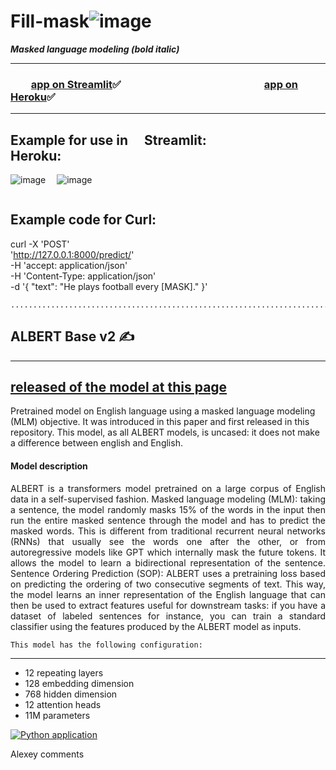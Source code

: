 # Fill-mask![image](https://user-images.githubusercontent.com/80875367/150012330-38df6b01-bee5-4e6b-8def-a8b7abf28579.png)

___Masked language modeling (bold italic)___
__________
### &emsp;&emsp;<a href="https://share.streamlit.io/ekaterinavz/fillmask/uber_pickups.py">app on Streamlit</a>&#9989;&emsp;&emsp;&emsp;&emsp;&emsp;&emsp;&emsp;&emsp;&emsp;&emsp;&emsp;&emsp;&emsp;&emsp;<a href="https://fill-mask.herokuapp.com/docs">app on Heroku</a>&#9989;

----

## Example for use in &emsp;Streamlit: &emsp;&emsp;&emsp;&emsp;&emsp;&emsp;&emsp;Heroku:

![image](https://user-images.githubusercontent.com/80875367/150005724-29046fa2-8e0f-43f8-b59c-0bc8538e596f.png) 
&emsp;![image](https://user-images.githubusercontent.com/80875367/150077365-52318f18-c6cc-416d-b33a-9b105902bea8.png)
```
```
## Example code for Curl:
   curl -X 'POST' \
  'http://127.0.0.1:8000/predict/' \
  -H 'accept: application/json' \
  -H 'Content-Type: application/json' \
  -d '{
  "text": "He plays football every [MASK]."
   }'
```
...................................................................................................................................
```
   ## ALBERT Base v2 &#9997;
----
[released of the model at this page](https://huggingface.co/albert-base-v2)
----


   Pretrained model on English language using a masked language modeling (MLM) objective. It was introduced in
   this paper and first released in this repository. This model, as all ALBERT models, is uncased: it does not make a difference between english and English.


   #### Model description
   <p align="justify" > ALBERT is a transformers model pretrained on a large corpus of English data in a self-supervised fashion.
  Masked language modeling (MLM): taking a sentence, the model randomly masks 15% of the words in the input then run the entire masked sentence through the 
  model and has to       predict the masked words. This is different from traditional recurrent neural networks (RNNs) that usually see the words one after 
  the other, or from autoregressive models       like GPT which internally mask the future tokens. It allows the model to learn a bidirectional representation
  of the sentence.
  Sentence Ordering Prediction (SOP): ALBERT uses a pretraining loss based on predicting the ordering of two consecutive segments of text.
  This way, the model learns an inner representation of the English language that can then be used to extract features useful for downstream tasks: 
  if you have a dataset of labeled sentences for instance, you can train a standard classifier using the features produced by the ALBERT model as inputs.</p>

```
This model has the following configuration:
```
____________________________________________________________________________________________________________________________________________________________
<ul style="list-style-type: disc">
     <li>12 repeating layers</li>
     <li>128 embedding dimension</li>
     <li>768 hidden dimension</li>
     <li>12 attention heads</li>
     <li>11M parameters</li>
   </ul>




[![Python application](https://github.com/EkaterinaVZ/fill-mask/actions/workflows/python-app.yml/badge.svg)](https://github.com/EkaterinaVZ/fill-mask/actions/workflows/python-app.yml)

Alexey comments
